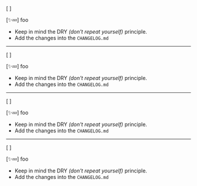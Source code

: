 [ ]

[✨💤] foo

-   Keep in mind the DRY _(don't repeat yourself)_ principle.
-   Add the changes into the `CHANGELOG.md`

---

[ ]

[✨💤] foo

-   Keep in mind the DRY _(don't repeat yourself)_ principle.
-   Add the changes into the `CHANGELOG.md`

---

[ ]

[✨💤] foo

-   Keep in mind the DRY _(don't repeat yourself)_ principle.
-   Add the changes into the `CHANGELOG.md`

---

[ ]

[✨💤] foo

-   Keep in mind the DRY _(don't repeat yourself)_ principle.
-   Add the changes into the `CHANGELOG.md`